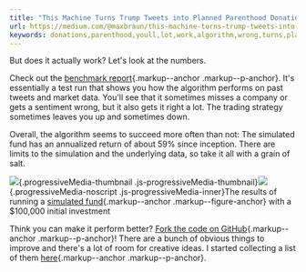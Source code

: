 ```yaml
---
title: "This Machine Turns Trump Tweets into Planned Parenthood Donations"
url: https://medium.com/@maxbraun/this-machine-turns-trump-tweets-into-planned-parenthood-donations-4ece8301e722#.okpho4ldl
keywords: donations,parenthood,youll,lot,work,algorithm,wrong,turns,planned,trump,fund,underlying,machine,tweets,gets,simulated,data
---
```

But does it actually work? Let's look at the numbers.

Check out the [benchmark report](https://github.com/maxbbraun/trump-correction/blob/master/benchmark.md){.markup--anchor .markup--p-anchor}. It's essentially a test run that shows you how the algorithm performs on past tweets and market data. You'll see that it sometimes misses a company or gets a sentiment wrong, but it also gets it right a lot. The trading strategy sometimes leaves you up and sometimes down.

Overall, the algorithm seems to succeed more often than not: The simulated fund has an annualized return of about 59% since inception. There are limits to the simulation and the underlying data, so take it all with a grain of salt.

![](https://cdn-images-1.medium.com/freeze/max/60/1*NSskzBDB9sL7udvjJkraTg.png?q=20){.progressiveMedia-thumbnail .js-progressiveMedia-thumbnail}![](https://cdn-images-1.medium.com/max/1600/1*NSskzBDB9sL7udvjJkraTg.png){.progressiveMedia-noscript .js-progressiveMedia-inner}The results of running a [simulated fund](https://github.com/maxbbraun/trump2cash/blob/master/benchmark.md#fund-simulation){.markup--anchor .markup--figure-anchor} with a \$100,000 initial investment

Think you can make it perform better? [Fork the code on GitHub](https://github.com/maxbbraun/trump2cash){.markup--anchor .markup--p-anchor}! There are a bunch of obvious things to improve and there's a lot of room for creative ideas. I started collecting a list of them [here](https://github.com/maxbbraun/trump2cash/issues?q=is%3Aissue+is%3Aopen+label%3Aenhancement){.markup--anchor .markup--p-anchor}.
